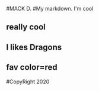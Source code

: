 #MACK D.
#My markdown.  I'm cool
## really cool
## I likes Dragons
## fav color=red
#CopyRight  2020